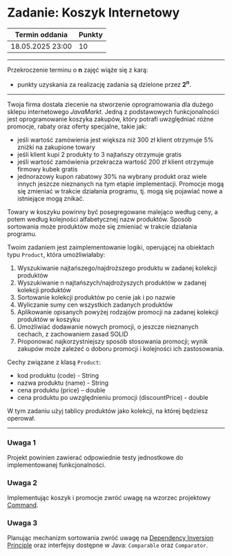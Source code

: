 # Zadanie: Koszyk Internetowy

| Termin oddania | Punkty     |
|----------------|:-----------|
| 18.05.2025  23:00   |  10        |

--- 
Przekroczenie terminu o **n** zajęć wiąże się z karą:
- punkty uzyskania za realizację zadania są dzielone przez **2<sup>n</sup>**.

--- 

Twoja firma dostała zlecenie na stworzenie oprogramowania dla dużego sklepu internetowego *JavaMarkt*. 
Jedną z podstawowych funkcjonalności jest oprogramowanie koszyka zakupów, 
który potrafi uwzględniać różne promocje, rabaty oraz oferty specjalne, takie jak:
- jeśli wartość zamówienia jest większa niż 300 zł klient otrzymuje 5% zniżki na zakupione towary
- jeśli klient kupi 2 produkty to 3 najtańszy otrzymuje gratis
- jeśli wartość zamówienia przekracza wartość 200 zł klient otrzymuje firmowy kubek gratis
- jednorazowy kupon rabatowy 30% na wybrany produkt
oraz wiele innych jeszcze nieznanych na tym etapie implementacji. 
Promocje mogą się zmieniać w trakcie działania programu, tj. mogą się pojawiać nowe a istniejące mogą znikać.

Towary w koszyku powinny być posegregowane malejąco według ceny, 
a potem według kolejności alfabetycznej nazw produktów. 
Sposób sortowania może produktów może się zmieniać w trakcie działania programu. 

Twoim zadaniem jest zaimplementowanie logiki, operującej na obiektach typu ``Product``, 
która umożliwiałaby:
1. Wyszukiwanie najtańszego/najdroższego produktu w zadanej kolekcji produktów
2. Wyszukiwanie n najtańszych/najdrożyszych produktów w zadanej kolekcji produktów
3. Sortowanie kolekcji produktów po cenie jak i po nazwie
4. Wyliczanie sumy cen wszystkich zadanych produktów
6. Aplikowanie opisanych powyżej rodzajów promocji na zadanej kolekcji produktów w koszyku
7. Umożliwiać dodawanie nowych promocji, o jeszcze nieznanych cechach, z zachowaniem zasad SOLID
8. Proponować najkorzystniejszy sposób stosowania promocji; wynik zakupów może zależeć o doboru promocji i kolejności ich zastosowania.

Cechy związane z klasą ``Product``:
- kod produktu (code) - String
- nazwa produktu (name) - String
- cena produktu (price) – double
- cena produktu po uwzględnieniu promocji (discountPrice) - double

W tym zadaniu użyj tablicy produktów jako kolekcji, na której będziesz operował.

---

### Uwaga 1
Projekt powinien zawierać odpowiednie testy jednostkowe do implementowanej funkcjonalności.

### Uwaga 2
Implementując koszyk i promocje zwróć uwagę na wzorzec projektowy [Command](https://www.oodesign.com/command-pattern.html).

### Uwaga 3
Planując mechanizm sortowania zwróć uwagę na [Dependency Inversion Principle](https://www.oodesign.com/dependency-inversion-principle.html) oraz 
interfejsy dostępne w Java: ``Comparable`` oraz ``Comparator``.
